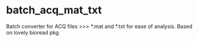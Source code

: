 # batch_acq_mat_txt
Batch converter for ACQ files >>> *.mat and *.txt for ease of analysis. Based on lovely bioread pkg.
